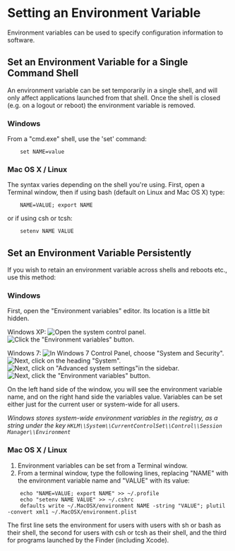 # Setting an Environment Variable
Environment variables can be used to specify configuration information to software.

## Set an Environment Variable for a Single Command Shell
An environment variable can be set temporarily in a single shell, and will only affect applications launched from that shell. Once the shell is closed (e.g. on a logout or reboot) the environment variable is removed.

### Windows
From a "cmd.exe" shell, use the 'set' command:
```
	set NAME=value
```

### Mac OS X / Linux
The syntax varies depending on the shell you're using. First, open a Terminal window, then if using bash (default on Linux and Mac OS X) type:
```
    NAME=VALUE; export NAME
```
or if using csh or tcsh:
```
    setenv NAME VALUE
```

## Set an Environment Variable Persistently
If you wish to retain an environment variable across shells and reboots etc., use this method:

### Windows
First, open the "Environment variables" editor. Its location is a little bit hidden.

Windows XP:
![Open the system control panel.][windows_system_control_panel]
![Click the "Environment variables" button.][windows_env_vars_button.png]

Windows 7:
![In Windows 7 Control Panel, choose "System and Security".][windows_7_system_control_panel_1]
![Next, click on the heading "System".][windows_7_system_control_panel_2]
![Next, click on "Advanced system settings"in the sidebar.][windows_7_system_control_panel_3]
![Next, click the "Environment variables" button.][windows_7_system_control_panel_4]

On the left hand side of the window, you will see the environment variable name, and on the right hand side the variables value. Variables can be set either just for the current user or system-wide for all users.

*Windows stores system-wide environment variables in the registry, as a string under the key `HKLM\\System\\CurrentControlSet\\Control\\Session Manager\\Environment`*

### Mac OS X / Linux
1.   Environment variables can be set from a Terminal window.
2.   From a terminal window, type the following lines, replacing "NAME" with the environment variable name and "VALUE" with its value:

```
    echo "NAME=VALUE; export NAME" >> ~/.profile
    echo "setenv NAME VALUE" >> ~/.cshrc
    defaults write ~/.MacOSX/environment NAME -string "VALUE"; plutil -convert xml1 ~/.MacOSX/environment.plist
```

The first line sets the environment for users with users with sh or bash as their shell, the second for users with csh or tcsh as their shell, and the third for programs launched by the Finder (including Xcode).


[windows_system_control_panel]: ../_media/windows_system_control_panel.png
[windows_env_vars_button.png]: ../_media/windows_env_vars_button.png
[windows_7_system_control_panel_1]: ../_media/windows_7_system_control_panel_1.png
[windows_7_system_control_panel_2]: ../_media/windows_7_system_control_panel_2.png
[windows_7_system_control_panel_3]: ../_media/windows_7_system_control_panel_3.png
[windows_7_system_control_panel_4]: ../_media/windows_7_system_control_panel_4.png
